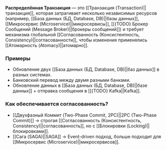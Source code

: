 **Распределённая Транзакция** — это [[Транзакция (Transaction)||транзакция]], которая затрагивает несколько независимых ресурсов (например, [[База данных (БД, Database, DB)||базы данных]], [[Микросервис (Microservice)||микросервисы]], [[{TODO} Брокер Сообщений (Message Broker)||брокеры сообщений]]) и требует механизма глобальной [[Согласованность (Консистентность, Consistency)||согласованности]], чтобы изменения применялись [[Атомарность (Atomacy)||атомарно]].


### Примеры

- Обновление двух [[База данных (БД, Database, DB)||баз данных]] в разных системах.
- Банковский перевод между двумя разными банками.
- Обновление данных в [[База данных (БД, Database, DB)||базе данных]] + отправка сообщения в [[{TODO} Kafka||Kafka]].


### Как обеспечивается согласованность?

- [[Двухфазный Коммит (Two-Phase Commit, 2PC)||2PC (Two-Phase Commit)]] → строгая [[Согласованность (Консистентность, Consistency)||согласованность]], но с [[Блокировки (Locking)||блокировками]].
- [[Сага (SAGA)||SAGA]] → Event-driven подход, больше подходит для [[Микросервис (Microservice)||микросервисов]].